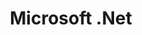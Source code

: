 ---
blog: https://blogs.msdn.microsoft.com/dotnet/
codehost: https://github.com/https://github.com/dotnet
facebook: https://www.facebook.com/Dotnet
font:
  google: https://fonts.google.com/specimen/Open+Sans
  name: Open Sans
guide: https://github.com/dotnet/brand
images:
- dotnet-vertical.svg
- dotnet-horizontal.svg
- dotnet-ar21.svg
- dotnet-icon.svg
logohandle: dotnet
redirect_from: /logos/microsoft_dotnet/index.html
sort: microsoft_dotnet
tags:
- programming_language
- programming_library
title: Microsoft .Net
twitter: https://x.com/dotnet
website: https://dotnet.microsoft.com/
wikipedia: https://en.wikipedia.org/wiki/.NET
---